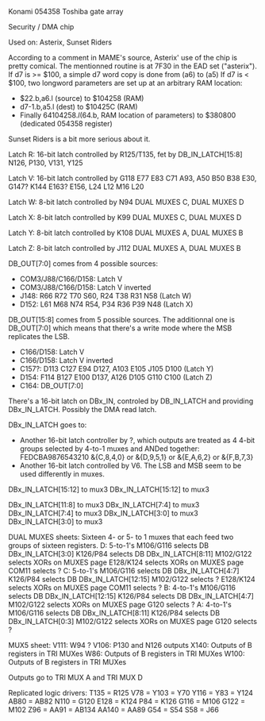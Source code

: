 Konami 054358
Toshiba gate array

Security / DMA chip

Used on: Asterix, Sunset Riders

According to a comment in MAME's source, Asterix' use of the chip is pretty comical.
The mentionned routine is at 7F30 in the EAD set ("asterix").
If d7 is >= $100, a simple d7 word copy is done from (a6) to (a5)
If d7 is < $100, two longword parameters are set up at an arbitrary RAM location:
* $22.b,a6.l (source) to $104258 (RAM)
* d7-1.b,a5.l (dest) to $10425C (RAM)
* Finally $64104258.l ($64.b, RAM location of parameters) to $380800 (dedicated 054358 register)

Sunset Riders is a bit more serious about it.

Latch R: 16-bit latch controlled by R125/T135, fet by DB_IN_LATCH[15:8]
N126, P130, V131, Y125

Latch V: 16-bit latch controlled by G118
E77 E83 C71 A93, A50 B50 B38 E30, G147? K144 E163? E156, L24 L12 M16 L20

Latch W: 8-bit latch controlled by N94
DUAL MUXES C, DUAL MUXES D

Latch X: 8-bit latch controlled by K99
DUAL MUXES C, DUAL MUXES D

Latch Y: 8-bit latch controlled by K108
DUAL MUXES A, DUAL MUXES B

Latch Z: 8-bit latch controlled by J112
DUAL MUXES A, DUAL MUXES B

DB_OUT[7:0] comes from 4 possible sources:
* COM3/J88/C166/D158: Latch V
* COM3/J88/C166/D158: Latch V inverted
* J148: R66 R72 T70 S60, R24 T38 R31 N58 (Latch W)
* D152: L61 M68 N74 R54, P34 R36 P39 N48 (Latch X)

DB_OUT[15:8] comes from 5 possible sources. The additionnal one is DB_OUT[7:0] which means that
there's a write mode where the MSB replicates the LSB.
* C166/D158: Latch V
* C166/D158: Latch V inverted
* C157?: D113 C127 E94 D127, A103 E105 J105 D100 (Latch Y)
* D154: F114 B127 E100 D137, A126 D105 G110 C100 (Latch Z)
* C164: DB_OUT[7:0]


There's a 16-bit latch on DBx_IN, controled by DB_IN_LATCH and providing DBx_IN_LATCH.
Possibly the DMA read latch.

DBx_IN_LATCH goes to:
* Another 16-bit latch controller by ?, which outputs are treated as 4 4-bit groups selected by 4-to-1 muxes
  and ANDed together: FEDCBA9876543210
  &{C,8,4,0} or &{D,9,5,1} or &{E,A,6,2} or &{F,B,7,3}
* Another 16-bit latch controlled by V6. The LSB and MSB seem to be used differently in muxes.


DBx_IN_LATCH[15:12] to mux3
DBx_IN_LATCH[15:12] to mux3

DBx_IN_LATCH[11:8] to mux3
DBx_IN_LATCH[7:4] to mux3
DBx_IN_LATCH[7:4] to mux3
DBx_IN_LATCH[3:0] to mux3
DBx_IN_LATCH[3:0] to mux3

DUAL MUXES sheets:
Sixteen 4- or 5- to 1 muxes that each feed two groups of sixteen registers.
D: 5-to-1's
	M106/G116 selects DB DBx_IN_LATCH[3:0]
	K126/P84 selects DB DBx_IN_LATCH[8:11]
	M102/G122 selects XORs on MUXES page
	E128/K124 selects XORs on MUXES page
	COM11 selects ?
C: 5-to-1's
	M106/G116 selects DB DBx_IN_LATCH[4:7]
	K126/P84 selects DB DBx_IN_LATCH[12:15]
	M102/G122 selects ?
	E128/K124 selects XORs on MUXES page
	COM11 selects ?
B: 4-to-1's
	M106/G116 selects DB DBx_IN_LATCH[12:15]
	K126/P84 selects DB DBx_IN_LATCH[4:7]
	M102/G122 selects XORs on MUXES page
	G120 selects ?
A: 4-to-1's
	M106/G116 selects DB DBx_IN_LATCH[8:11]
	K126/P84 selects DB DBx_IN_LATCH[0:3]
	M102/G122 selects XORs on MUXES page
	G120 selects ?

MUX5 sheet:
V111: W94 ?
V106: P130 and N126 outputs
X140: Outputs of B registers in TRI MUXes
W86:  Outputs of B registers in TRI MUXes
W100: Outputs of B registers in TRI MUXes

Outputs go to TRI MUX A and TRI MUX D

Replicated logic drivers:
T135 = R125
V78 = Y103 = Y70
Y116 = Y83 = Y124
AB80 = AB82
N110 = G120
E128 = K124
P84 = K126
G116 = M106
G122 = M102
Z96 = AA91 = AB134
AA140 = AA89
G54 = S54
S58 = J66
